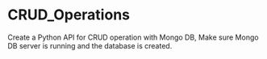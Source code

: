 # CRUD_Operations
Create a Python API for CRUD operation with Mongo DB,
Make sure Mongo DB server is running and the database is created.
